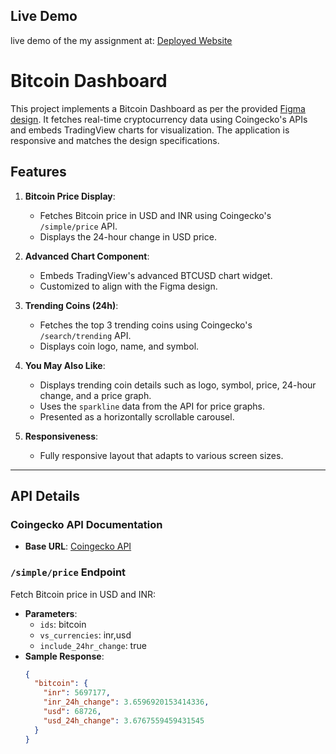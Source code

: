 ## Live Demo

live demo of the my assignment at: [Deployed Website](https://kavyakapoorassignment.vercel.app/)


# Bitcoin Dashboard

This project implements a Bitcoin Dashboard as per the provided [Figma design](https://www.figma.com/design/VRj5MqVPoQdj5N7AwmYc98/KoinX---Frontend-Intern-Assignment?node-id=1-496&t=1LdrRo03ZP8Skxhq-0). It fetches real-time cryptocurrency data using Coingecko's APIs and embeds TradingView charts for visualization. The application is responsive and matches the design specifications.

## Features

1. **Bitcoin Price Display**: 
   - Fetches Bitcoin price in USD and INR using Coingecko's `/simple/price` API.
   - Displays the 24-hour change in USD price.

2. **Advanced Chart Component**: 
   - Embeds TradingView's advanced BTCUSD chart widget.
   - Customized to align with the Figma design.

3. **Trending Coins (24h)**:
   - Fetches the top 3 trending coins using Coingecko's `/search/trending` API.
   - Displays coin logo, name, and symbol.

4. **You May Also Like**:
   - Displays trending coin details such as logo, symbol, price, 24-hour change, and a price graph.
   - Uses the `sparkline` data from the API for price graphs.
   - Presented as a horizontally scrollable carousel.

5. **Responsiveness**:
   - Fully responsive layout that adapts to various screen sizes.

---

## API Details

### Coingecko API Documentation
- **Base URL**: [Coingecko API](https://www.coingecko.com/api/documentation)

### `/simple/price` Endpoint
Fetch Bitcoin price in USD and INR:
- **Parameters**:
  - `ids`: bitcoin
  - `vs_currencies`: inr,usd
  - `include_24hr_change`: true
- **Sample Response**:
  ```json
  {
    "bitcoin": {
      "inr": 5697177,
      "inr_24h_change": 3.6596920153414336,
      "usd": 68726,
      "usd_24h_change": 3.6767559459431545
    }
  }
